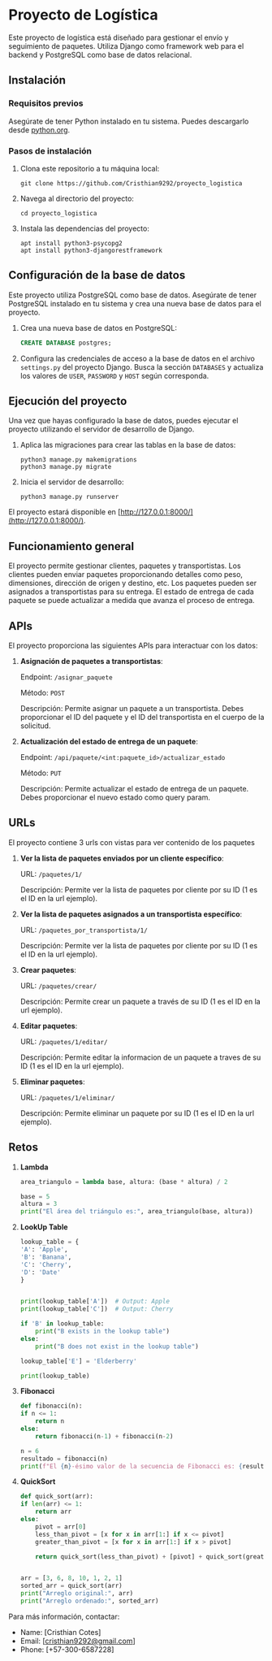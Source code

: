 # Proyecto de Logística

Este proyecto de logística está diseñado para gestionar el envío y seguimiento de paquetes. Utiliza Django como framework web para el backend y PostgreSQL como base de datos relacional.

## Instalación

### Requisitos previos

Asegúrate de tener Python instalado en tu sistema. Puedes descargarlo desde [python.org](https://www.python.org/downloads/).

### Pasos de instalación

1. Clona este repositorio a tu máquina local:

    ```
    git clone https://github.com/Cristhian9292/proyecto_logistica
    ```

2. Navega al directorio del proyecto:

    ```
    cd proyecto_logistica
    ```

3. Instala las dependencias del proyecto:

    ```
    apt install python3-psycopg2
    apt install python3-djangorestframework
    ```

## Configuración de la base de datos

Este proyecto utiliza PostgreSQL como base de datos. Asegúrate de tener PostgreSQL instalado en tu sistema y crea una nueva base de datos para el proyecto.

1. Crea una nueva base de datos en PostgreSQL:

    ```sql
    CREATE DATABASE postgres;
    ```

2. Configura las credenciales de acceso a la base de datos en el archivo `settings.py` del proyecto Django. Busca la sección `DATABASES` y actualiza los valores de `USER`, `PASSWORD` y `HOST` según corresponda.

## Ejecución del proyecto

Una vez que hayas configurado la base de datos, puedes ejecutar el proyecto utilizando el servidor de desarrollo de Django.

1. Aplica las migraciones para crear las tablas en la base de datos:

    ```
    python3 manage.py makemigrations
    python3 manage.py migrate
    ```

2. Inicia el servidor de desarrollo:

    ```
    python3 manage.py runserver
    ```

El proyecto estará disponible en [http://127.0.0.1:8000/](http://127.0.0.1:8000/).

## Funcionamiento general

El proyecto permite gestionar clientes, paquetes y transportistas. Los clientes pueden enviar paquetes proporcionando detalles como peso, dimensiones, dirección de origen y destino, etc. Los paquetes pueden ser asignados a transportistas para su entrega. El estado de entrega de cada paquete se puede actualizar a medida que avanza el proceso de entrega.

## APIs

El proyecto proporciona las siguientes APIs para interactuar con los datos:

1. **Asignación de paquetes a transportistas**:
   
   Endpoint: `/asignar_paquete`
   
   Método: `POST`
   
   Descripción: Permite asignar un paquete a un transportista. Debes proporcionar el ID del paquete y el ID del transportista en el cuerpo de la solicitud.

2. **Actualización del estado de entrega de un paquete**:
   
   Endpoint: `/api/paquete/<int:paquete_id>/actualizar_estado`
   
   Método: `PUT`
   
   Descripción: Permite actualizar el estado de entrega de un paquete. Debes proporcionar el nuevo estado como query param.

## URLs

El proyecto contiene 3 urls con vistas para ver contenido de los paquetes

1. **Ver la lista de paquetes enviados por un cliente específico**:

    URL: `/paquetes/1/`

    Descripción: Permite ver la lista de paquetes por cliente por su ID (1 es el ID en la url ejemplo).

2. **Ver la lista de paquetes asignados a un transportista específico**:

    URL: `/paquetes_por_transportista/1/`

    Descripción: Permite ver la lista de paquetes por cliente por su ID (1 es el ID en la url ejemplo).

3. **Crear paquetes**:

    URL: `/paquetes/crear/`

    Descripción: Permite crear un paquete a través de su ID (1 es el ID en la url ejemplo).

4. **Editar paquetes**:

    URL: `/paquetes/1/editar/`

    Descripción: Permite editar la informacion de un paquete a traves de su ID (1 es el ID en la url ejemplo).

5. **Eliminar paquetes**:

    URL: `/paquetes/1/eliminar/`

    Descripción: Permite eliminar un paquete por su ID (1 es el ID en la url ejemplo).

## Retos

1. **Lambda**
    ```python
    area_triangulo = lambda base, altura: (base * altura) / 2

    base = 5
    altura = 3
    print("El área del triángulo es:", area_triangulo(base, altura))
    ```

2. **LookUp Table**
    ```python
    lookup_table = {
    'A': 'Apple',
    'B': 'Banana',
    'C': 'Cherry',
    'D': 'Date'
    }


    print(lookup_table['A'])  # Output: Apple
    print(lookup_table['C'])  # Output: Cherry

    if 'B' in lookup_table:
        print("B exists in the lookup table") 
    else:
        print("B does not exist in the lookup table")

    lookup_table['E'] = 'Elderberry'

    print(lookup_table)
    ```

3. **Fibonacci**
    ```python
    def fibonacci(n):
    if n <= 1:
        return n
    else:
        return fibonacci(n-1) + fibonacci(n-2)

    n = 6
    resultado = fibonacci(n)
    print(f"El {n}-ésimo valor de la secuencia de Fibonacci es: {resultado}")
    ```

4. **QuickSort**
    ```python
    def quick_sort(arr):
    if len(arr) <= 1:
        return arr
    else:
        pivot = arr[0]
        less_than_pivot = [x for x in arr[1:] if x <= pivot]
        greater_than_pivot = [x for x in arr[1:] if x > pivot]

        return quick_sort(less_than_pivot) + [pivot] + quick_sort(greater_than_pivot)


    arr = [3, 6, 8, 10, 1, 2, 1]
    sorted_arr = quick_sort(arr)
    print("Arreglo original:", arr)
    print("Arreglo ordenado:", sorted_arr)
    ```

Para más información, contactar:

- Name: [Cristhian Cotes]
- Email: [cristhian9292@gmail.com]
- Phone: [+57-300-6587228]